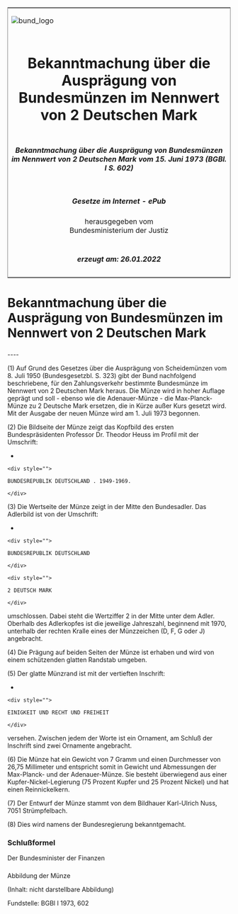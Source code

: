 <span id="DECKBLATT.html"></span>

<table border="0" frame="border" width="100%">

<tr valign="top">

<td align="left">

![bund\_logo](BfJ_2021_Web_de_de.gif)

</td>

<td align="right">

 

</td>

</tr>

<tr align="center" valign="middle">

<td colspan="2">

# Bekanntmachung über die Ausprägung von Bundesmünzen im Nennwert von 2 Deutschen Mark

</td>

</tr>

<tr align="center" valign="middle">

<td colspan="2">

##### Bekanntmachung über die Ausprägung von Bundesmünzen im Nennwert von 2 Deutschen Mark vom 15. Juni 1973 (BGBl. I S. 602)

</td>

</tr>

<tr align="center" valign="middle">

<td colspan="2">

  
  

##### Gesetze im Internet - ePub  
  
herausgegeben vom  
Bundesministerium der Justiz

</td>

</tr>

<tr align="center" valign="bottom">

<td colspan="2">

  
  

##### erzeugt am: 26.01.2022

</td>

</tr>

</table>

<span id="BJNR006020973.html"></span>

# Bekanntmachung über die Ausprägung von Bundesmünzen im Nennwert von 2 Deutschen Mark

<span id="BJNR006020973BJNE000100307.html"></span>

###   
\----

<div>

<div class="jnhtml">

<div>

<div class="jurAbsatz">

(1) Auf Grund des Gesetzes über die Ausprägung von Scheidemünzen vom 8.
Juli 1950 (Bundesgesetzbl. S. 323) gibt der Bund nachfolgend
beschriebene, für den Zahlungsverkehr bestimmte Bundesmünze im Nennwert
von 2 Deutschen Mark heraus. Die Münze wird in hoher Auflage geprägt und
soll - ebenso wie die Adenauer-Münze - die Max-Planck-Münze zu 2
Deutsche Mark ersetzen, die in Kürze außer Kurs gesetzt wird. Mit der
Ausgabe der neuen Münze wird am 1. Juli 1973 begonnen.

</div>

<div class="jurAbsatz">

(2) Die Bildseite der Münze zeigt das Kopfbild des ersten
Bundespräsidenten Professor Dr. Theodor Heuss im Profil mit der
Umschrift:

  - 
    
    <div style="">
    
    BUNDESREPUBLIK DEUTSCHLAND . 1949-1969.
    
    </div>

</div>

<div class="jurAbsatz">

(3) Die Wertseite der Münze zeigt in der Mitte den Bundesadler. Das
Adlerbild ist von der Umschrift:

  - 
    
    <div style="">
    
    BUNDESREPUBLIK DEUTSCHLAND
    
    </div>
    
    <div style="">
    
    2 DEUTSCH MARK
    
    </div>

umschlossen. Dabei steht die Wertziffer 2 in der Mitte unter dem Adler.
Oberhalb des Adlerkopfes ist die jeweilige Jahreszahl, beginnend mit
1970, unterhalb der rechten Kralle eines der Münzzeichen (D, F, G oder
J) angebracht.

</div>

<div class="jurAbsatz">

(4) Die Prägung auf beiden Seiten der Münze ist erhaben und wird von
einem schützenden glatten Randstab umgeben.

</div>

<div class="jurAbsatz">

(5) Der glatte Münzrand ist mit der vertieften Inschrift:

  - 
    
    <div style="">
    
    EINIGKEIT UND RECHT UND FREIHEIT
    
    </div>

versehen. Zwischen jedem der Worte ist ein Ornament, am Schluß der
Inschrift sind zwei Ornamente angebracht.

</div>

<div class="jurAbsatz">

(6) Die Münze hat ein Gewicht von 7 Gramm und einen Durchmesser von
26,75 Millimeter und entspricht somit in Gewicht und Abmessungen der
Max-Planck- und der Adenauer-Münze. Sie besteht überwiegend aus einer
Kupfer-Nickel-Legierung (75 Prozent Kupfer und 25 Prozent Nickel) und
hat einen Reinnickelkern.

</div>

<div class="jurAbsatz">

(7) Der Entwurf der Münze stammt von dem Bildhauer Karl-Ulrich Nuss,
7051 Strümpfelbach.

</div>

<div class="jurAbsatz">

(8) Dies wird namens der Bundesregierung bekanntgemacht.

</div>

</div>

</div>

</div>

<span id="BJNR006020973BJNE000200307.html"></span>

### Schlußformel  

<div>

<div class="jnhtml">

<div>

<div class="jurAbsatz">

<span class="SP">Der Bundesminister der Finanzen</span>

</div>

</div>

</div>

</div>

<span id="BJNR006020973BJNE000300307.html"></span>

###   
Abbildung der Münze

<div>

<div class="jnhtml">

<div>

<div class="jurAbsatz">

(Inhalt: nicht darstellbare Abbildung)  

<div class="kommentar_Fundstelle">

Fundstelle: BGBl I 1973, 602

</div>

</div>

</div>

</div>

</div>
